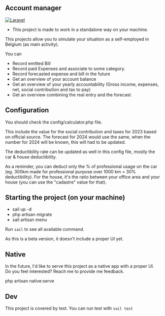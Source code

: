 ## Account manager

[![Laravel](https://github.com/jeremy379/freelance-account-tools/actions/workflows/laravel.yml/badge.svg?branch=main)](https://github.com/jeremy379/freelance-account-tools/actions/workflows/laravel.yml)

- This project is made to work in a standalone way on your machine.

This projects allow you to simulate your situation as a self-employed in Belgium (as main activity).

You can

- Record emitted Bill
- Record paid Expenses and associate to some category.
- Record forecasted expense and bill in the future 
- Get an overview of your account balance
- Get an overview of your yearly accountability (Gross income, expenses, net, social contribution and tax to pay)
- Get an overview combining the real entry and the forecast.

## Configuration

You should check the config/calculator.php file.

This include the value for the social contribution and taxes for 2023 based on official source. 
The forecast for 2024 would use the same, when the number for 2024 will be known, this will had to be updated.

The deductibility rate can be updated as well in this config file, mostly the car & house deductibility.

As a reminder, you can deduct only the % of professional usage on the car (eg. 300km made for professional purpose over 1000 km = 30% deductibility).
For the house, it's the ratio between your office area and your house (you can use the "cadastre" value for that).

## Starting the project (on your machine)

- sail up -d
- php artisan migrate
- sail artisan menu

Run `sail` to see all available command.

As this is a beta version, it doesn't include a proper UI yet.

## Native 

In the future, I'd like to serve this project as a native app with a proper UI. Do you feel interested? Reach me to provide me feedback.

php artisan native:serve


## Dev

This project is covered by test.
You can run test with `sail test`
